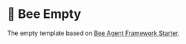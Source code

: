# 🐝 Bee Empty

The empty template based on [Bee Agent Framework Starter](https://github.com/i-am-bee/bee-agent-framework-starter).
